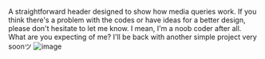 A straightforward header designed to show how media queries work.
If you think there's a problem with the codes or have ideas for a better design, please don't hesitate to let me know.
I mean, I'm a noob coder after all. What are you expecting of me?
I'll be back with another simple project very soonツ
![image](https://github.com/user-attachments/assets/04aa099d-e40b-4e62-9e92-6ff361524ef4)
